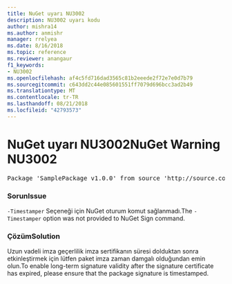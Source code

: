 ```yaml
---
title: NuGet uyarı NU3002
description: NU3002 uyarı kodu
author: mishra14
ms.author: anmishr
manager: rrelyea
ms.date: 8/16/2018
ms.topic: reference
ms.reviewer: anangaur
f1_keywords:
- NU3002
ms.openlocfilehash: af4c5fd716dad3565c81b2eeede2f72e7e0d7b79
ms.sourcegitcommit: c643dd2c44e085601551ff7079d696bcc3ad2b49
ms.translationtype: MT
ms.contentlocale: tr-TR
ms.lasthandoff: 08/21/2018
ms.locfileid: "42793573"
---
```

# <a name="nuget-warning-nu3002"></a><span data-ttu-id="cd6aa-103">NuGet uyarı NU3002</span><span class="sxs-lookup"><span data-stu-id="cd6aa-103">NuGet Warning NU3002</span></span>

<pre>Package 'SamplePackage v1.0.0' from source 'http://source.com/index.json': The '-Timestamper' option was not provided. The signed package will not be timestamped. To learn more about this option, please visit https://docs.nuget.org/docs/reference/command-line-reference.</pre>

### <a name="issue"></a><span data-ttu-id="cd6aa-104">Sorun</span><span class="sxs-lookup"><span data-stu-id="cd6aa-104">Issue</span></span>

<span data-ttu-id="cd6aa-105">`-Timestamper` Seçeneği için NuGet oturum komut sağlanmadı.</span><span class="sxs-lookup"><span data-stu-id="cd6aa-105">The `-Timestamper` option was not provided to NuGet Sign command.</span></span>


### <a name="solution"></a><span data-ttu-id="cd6aa-106">Çözüm</span><span class="sxs-lookup"><span data-stu-id="cd6aa-106">Solution</span></span>

<span data-ttu-id="cd6aa-107">Uzun vadeli imza geçerlilik imza sertifikanın süresi dolduktan sonra etkinleştirmek için lütfen paket imza zaman damgalı olduğundan emin olun.</span><span class="sxs-lookup"><span data-stu-id="cd6aa-107">To enable long-term signature validity after the signature certificate has expired, please ensure that the package signature is timestamped.</span></span>



